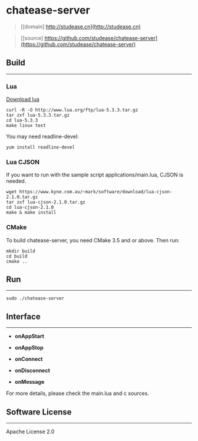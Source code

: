 # chatease-server

> [[domain] http://studease.cn](http://studease.cn)

> [[source] https://github.com/studease/chatease-server](https://github.com/studease/chatease-server)


## Build
--------

### Lua

[Download lua](http://www.lua.org/download.html)

```
curl -R -O http://www.lua.org/ftp/lua-5.3.3.tar.gz
tar zxf lua-5.3.3.tar.gz
cd lua-5.3.3
make linux test
```

You may need readline-devel:

```
yum install readline-devel
```

### Lua CJSON

If you want to run with the sample script applications/main.lua, CJSON is needed.

```
wget https://www.kyne.com.au/~mark/software/download/lua-cjson-2.1.0.tar.gz
tar zxf lua-cjson-2.1.0.tar.gz
cd lua-cjson-2.1.0
make & make install
```

### CMake

To build chatease-server, you need CMake 3.5 and or above. Then run:

```
mkdir build 
cd build
cmake ..
```

## Run
------

```
sudo ./chatease-server
```

## Interface
------------

* **onAppStart**
* **onAppStop**

* **onConnect**
* **onDisconnect**

* **onMessage**

For more details, please check the main.lua and c sources.

## Software License
-------------------

Apache License 2.0
